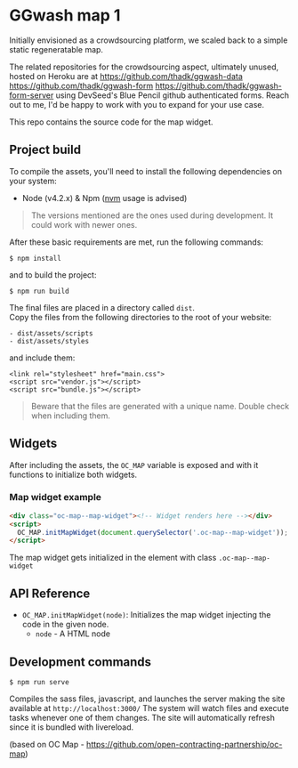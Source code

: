 # GGwash map 1

Initially envisioned as a crowdsourcing platform, we scaled back to a simple static regeneratable map. 

The related repositories for the crowdsourcing aspect, ultimately unused, hosted on Heroku are at https://github.com/thadk/ggwash-data https://github.com/thadk/ggwash-form https://github.com/thadk/ggwash-form-server using DevSeed's Blue Pencil github authenticated forms. Reach out to me, I'd be happy to work with you to expand for your use case.

This repo contains the source code for the map widget.

## Project build
To compile the assets, you'll need to install the following dependencies on your system:

- Node (v4.2.x) & Npm ([nvm](https://github.com/creationix/nvm) usage is advised)

> The versions mentioned are the ones used during development. It could work with newer ones.

After these basic requirements are met, run the following commands:
```
$ npm install
```
and to build the project:
```
$ npm run build
```

The final files are placed in a directory called `dist`.  
Copy the files from the following directories to the root of your website:
```
- dist/assets/scripts
- dist/assets/styles
```
and include them:
```
<link rel="stylesheet" href="main.css">
<script src="vendor.js"></script>
<script src="bundle.js"></script>
```
> Beware that the files are generated with a unique name. Double check when including them.

## Widgets
After including the assets, the `OC_MAP` variable is exposed and with it functions to initialize both widgets.

### Map widget example
```html
<div class="oc-map--map-widget"><!-- Widget renders here --></div>
<script>
  OC_MAP.initMapWidget(document.querySelector('.oc-map--map-widget'));
</script>
```
The map widget gets initialized in the element with class `.oc-map--map-widget`

## API Reference
- `OC_MAP.initMapWidget(node)`:
  Initializes the map widget injecting the code in the given node.
  - `node` - A HTML node

## Development commands

```
$ npm run serve
```
Compiles the sass files, javascript, and launches the server making the site available at `http://localhost:3000/`
The system will watch files and execute tasks whenever one of them changes.
The site will automatically refresh since it is bundled with livereload.

(based on OC Map - https://github.com/open-contracting-partnership/oc-map)
